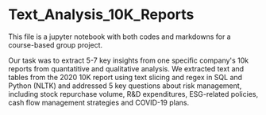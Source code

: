 # Text_Analysis_10K_Reports

This file is a jupyter notebook with both codes and markdowns for a course-based group project.

Our task was to extract 5-7 key insights from one specific company's 10k reports from quantatitive and qualitative analysis. We extracted text and tables from the 2020 10K report using text slicing and regex in SQL and Python (NLTK) and addressed 5 key questions about risk management, including stock repurchase volume, R&D expenditures, ESG-related policies, cash flow management strategies and COVID-19 plans. 

